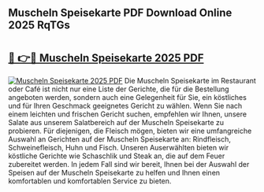 ## Muscheln Speisekarte PDF Download Online 2025 RqTGs

# <h2><a href="http://gccll4.nevu.top/?p=Muscheln+Speisekarte">🔗 👉🔴 Muscheln Speisekarte 2025 PDF</a></h2>

[![Muscheln Speisekarte 2025 PDF](https://i.imgur.com/dBaPXMq.png)](http://gccll4.nevu.top/?p=Muscheln+Speisekarte)
Die Muscheln Speisekarte im Restaurant oder Café ist nicht nur eine Liste der Gerichte, die für die Bestellung angeboten werden, sondern auch eine Gelegenheit für Sie, ein köstliches und für Ihren Geschmack geeignetes Gericht zu wählen. Wenn Sie nach einem leichten und frischen Gericht suchen, empfehlen wir Ihnen, unsere Salate aus unserem Salatbereich auf der Muscheln Speisekarte zu probieren. Für diejenigen, die Fleisch mögen, bieten wir eine umfangreiche Auswahl an Gerichten auf der Muscheln Speisekarte an: Rindfleisch, Schweinefleisch, Huhn und Fisch. Unseren Auserwählten bieten wir köstliche Gerichte wie Schaschlik und Steak an, die auf dem Feuer zubereitet werden. In jedem Fall sind wir bereit, Ihnen bei der Auswahl der Speisen auf der Muscheln Speisekarte zu helfen und Ihnen einen komfortablen und komfortablen Service zu bieten.

